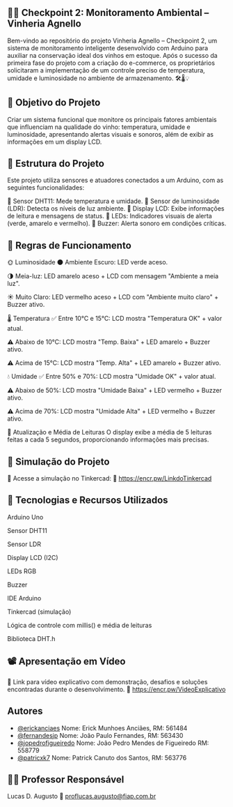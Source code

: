 ## 🍷🍇 Checkpoint 2: Monitoramento Ambiental – Vinheria Agnello
Bem-vindo ao repositório do projeto Vinheria Agnello – Checkpoint 2, um sistema de monitoramento inteligente desenvolvido com Arduino para auxiliar na conservação ideal dos vinhos em estoque. Após o sucesso da primeira fase do projeto com a criação do e-commerce, os proprietários solicitaram a implementação de um controle preciso de temperatura, umidade e luminosidade no ambiente de armazenamento. 🛠️🌡️💡

## 🎯 Objetivo do Projeto
Criar um sistema funcional que monitore os principais fatores ambientais que influenciam na qualidade do vinho: temperatura, umidade e luminosidade, apresentando alertas visuais e sonoros, além de exibir as informações em um display LCD.

## 🧭 Estrutura do Projeto
Este projeto utiliza sensores e atuadores conectados a um Arduino, com as seguintes funcionalidades:

🔹 Sensor DHT11: Mede temperatura e umidade.
🔹 Sensor de luminosidade (LDR): Detecta os níveis de luz ambiente.
🔹 Display LCD: Exibe informações de leitura e mensagens de status.
🔹 LEDs: Indicadores visuais de alerta (verde, amarelo e vermelho).
🔹 Buzzer: Alerta sonoro em condições críticas.

## 🚦 Regras de Funcionamento
🌞 Luminosidade
🌑 Ambiente Escuro: LED verde aceso.

🌗 Meia-luz: LED amarelo aceso + LCD com mensagem "Ambiente a meia luz".

☀️ Muito Claro: LED vermelho aceso + LCD com "Ambiente muito claro" + Buzzer ativo.

🌡️ Temperatura
✅ Entre 10°C e 15°C: LCD mostra "Temperatura OK" + valor atual.

⚠️ Abaixo de 10°C: LCD mostra "Temp. Baixa" + LED amarelo + Buzzer ativo.

⚠️ Acima de 15°C: LCD mostra "Temp. Alta" + LED amarelo + Buzzer ativo.

💧 Umidade
✅ Entre 50% e 70%: LCD mostra "Umidade OK" + valor atual.

⚠️ Abaixo de 50%: LCD mostra "Umidade Baixa" + LED vermelho + Buzzer ativo.

⚠️ Acima de 70%: LCD mostra "Umidade Alta" + LED vermelho + Buzzer ativo.

🔄 Atualização e Média de Leituras
O display exibe a média de 5 leituras feitas a cada 5 segundos, proporcionando informações mais precisas.

## 🧪 Simulação do Projeto
📍 Acesse a simulação no Tinkercad:
🔗 https://encr.pw/LinkdoTinkercad
 
 

## 🧰 Tecnologias e Recursos Utilizados
Arduino Uno

Sensor DHT11

Sensor LDR

Display LCD (I2C)

LEDs RGB

Buzzer

IDE Arduino

Tinkercad (simulação)

Lógica de controle com millis() e média de leituras

Biblioteca DHT.h

## 📽️ Apresentação em Vídeo
🎥 Link para vídeo explicativo com demonstração, desafios e soluções encontradas durante o desenvolvimento.
🔗 https://encr.pw/VideoExplicativo

## Autores

- [@erickanciaes](https://www.github.com/erickanciaes)
Nome: Erick Munhoes Anciães, RM: 561484
- [@fernandesjp](https://www.github.com/fernandesjp)
Nome: João Paulo Fernandes, RM: 563430
- [@jopedrofigueiredo](https://www.github.com/jopedrofigueiredo)
Nome: João Pedro Mendes de Figueiredo RM: 558779
- [@patricxk7](https://www.github.com/patricxk7)
Nome: Patrick Canuto dos Santos, RM: 563776

## 👨‍🏫 Professor Responsável
Lucas D. Augusto
📧 proflucas.augusto@fiap.com.br